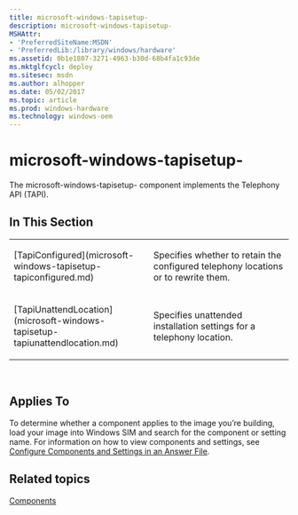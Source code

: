```yaml
---
title: microsoft-windows-tapisetup-
description: microsoft-windows-tapisetup-
MSHAttr:
- 'PreferredSiteName:MSDN'
- 'PreferredLib:/library/windows/hardware'
ms.assetid: 0b1e1807-3271-4963-b30d-68b4fa1c93de
ms.mktglfcycl: deploy
ms.sitesec: msdn
ms.author: alhopper
ms.date: 05/02/2017
ms.topic: article
ms.prod: windows-hardware
ms.technology: windows-oem
---
```


# microsoft-windows-tapisetup-


The microsoft-windows-tapisetup- component implements the Telephony API (TAPI).

## In This Section


<table>
<colgroup>
<col width="50%" />
<col width="50%" />
</colgroup>
<tbody>
<tr class="odd">
<td><p>[TapiConfigured](microsoft-windows-tapisetup-tapiconfigured.md)</p></td>
<td><p>Specifies whether to retain the configured telephony locations or to rewrite them.</p></td>
</tr>
<tr class="even">
<td><p>[TapiUnattendLocation](microsoft-windows-tapisetup-tapiunattendlocation.md)</p></td>
<td><p>Specifies unattended installation settings for a telephony location.</p></td>
</tr>
</tbody>
</table>

 

## Applies To


To determine whether a component applies to the image you’re building, load your image into Windows SIM and search for the component or setting name. For information on how to view components and settings, see [Configure Components and Settings in an Answer File](https://docs.microsoft.com/en-us/windows-hardware/customize/desktop/wsim/configure-components-and-settings-in-an-answer-file).

## Related topics


[Components](components-b-unattend.md)

 

 








